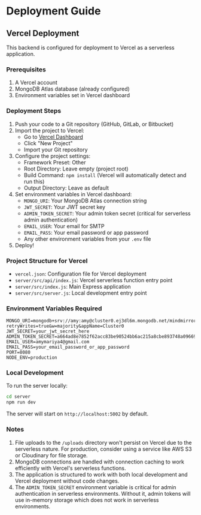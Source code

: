# Deployment Guide

## Vercel Deployment

This backend is configured for deployment to Vercel as a serverless application.

### Prerequisites

1. A Vercel account
2. MongoDB Atlas database (already configured)
3. Environment variables set in Vercel dashboard

### Deployment Steps

1. Push your code to a Git repository (GitHub, GitLab, or Bitbucket)
2. Import the project to Vercel:
   - Go to [Vercel Dashboard](https://vercel.com/dashboard)
   - Click "New Project"
   - Import your Git repository
3. Configure the project settings:
   - Framework Preset: Other
   - Root Directory: Leave empty (project root)
   - Build Command: `npm install` (Vercel will automatically detect and run this)
   - Output Directory: Leave as default
4. Set environment variables in Vercel dashboard:
   - `MONGO_URI`: Your MongoDB Atlas connection string
   - `JWT_SECRET`: Your JWT secret key
   - `ADMIN_TOKEN_SECRET`: Your admin token secret (critical for serverless admin authentication)
   - `EMAIL_USER`: Your email for SMTP
   - `EMAIL_PASS`: Your email password or app password
   - Any other environment variables from your `.env` file
5. Deploy!

### Project Structure for Vercel

- `vercel.json`: Configuration file for Vercel deployment
- `server/src/api/index.js`: Vercel serverless function entry point
- `server/src/index.js`: Main Express application
- `server/src/server.js`: Local development entry point

### Environment Variables Required

```env
MONGO_URI=mongodb+srv://amy:amy@cluster0.ej3dl6m.mongodb.net/mindmirror?retryWrites=true&w=majority&appName=Cluster0
JWT_SECRET=your_jwt_secret_here
ADMIN_TOKEN_SECRET=a664ad8e7852f62acc83be90524bb6ac215a8cbe893748a0966981df25996fd5a0c54693943243d35737288c7baf1c69152e8f66c177288040e8e5b98e17ec5b
EMAIL_USER=amymariya4@gmail.com
EMAIL_PASS=your_email_password_or_app_password
PORT=8080
NODE_ENV=production
```

### Local Development

To run the server locally:

```bash
cd server
npm run dev
```

The server will start on `http://localhost:5002` by default.

### Notes

1. File uploads to the `/uploads` directory won't persist on Vercel due to the serverless nature. For production, consider using a service like AWS S3 or Cloudinary for file storage.
2. MongoDB connections are handled with connection caching to work efficiently with Vercel's serverless functions.
3. The application is structured to work with both local development and Vercel deployment without code changes.
4. The `ADMIN_TOKEN_SECRET` environment variable is critical for admin authentication in serverless environments. Without it, admin tokens will use in-memory storage which does not work in serverless environments.